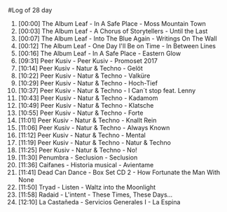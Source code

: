 #Log of 28 day

1. [00:00] The Album Leaf - In A Safe Place - Moss Mountain Town
1. [00:03] The Album Leaf - A Chorus of Storytellers - Until the Last
1. [00:07] The Album Leaf - Into The Blue Again - Writings On The Wall
1. [00:12] The Album Leaf - One Day I'll Be on Time - In Between Lines
1. [00:16] The Album Leaf - In A Safe Place - Eastern Glow
1. [09:31] Peer Kusiv - Peer Kusiv - Promoset 2017
1. [10:14] Peer Kusiv - Natur & Techno - Gelöt
1. [10:22] Peer Kusiv - Natur & Techno - Valküre
1. [10:29] Peer Kusiv - Natur & Techno - Hoch-Tief
1. [10:37] Peer Kusiv - Natur & Techno - I Can´t stop feat. Lenny
1. [10:43] Peer Kusiv - Natur & Techno - Kadamom
1. [10:49] Peer Kusiv - Natur & Techno - Klatsche
1. [10:55] Peer Kusiv - Natur & Techno - Forte
1. [11:01] Peer Kusiv - Natur & Techno - Knallt Rein
1. [11:06] Peer Kusiv - Natur & Techno - Always Known
1. [11:12] Peer Kusiv - Natur & Techno - Mental
1. [11:19] Peer Kusiv - Natur & Techno - Natur & Techno
1. [11:25] Peer Kusiv - Natur & Techno - No!
1. [11:30] Penumbra - Seclusion - Seclusion
1. [11:36] Caifanes - Historia musical - Avientame
1. [11:41] Dead Can Dance - Box Set CD 2 - How Fortunate the Man With None
1. [11:50] Tryad - Listen - Waltz into the Moonlight
1. [11:58] Radaid - L'intent - These Times, These Days…
1. [12:10] La Castañeda - Servicios Generales I - La Espina
